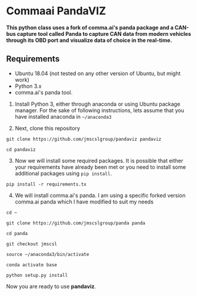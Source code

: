 # Commaai PandaVIZ
__This python class uses a fork of comma.ai's panda package and a CAN-bus capture tool called Panda to capture CAN data from
modern vehicles through its OBD port and visualize data of choice in the real-time.__


## Requirements
- Ubuntu 18.04 (not tested on any other version of Ubuntu, but might work)
- Python 3.x
- comma.ai's panda tool.

1. Install Python 3, either through anaconda or using Ubuntu package manager. For the sake of following instructions, 
lets assume that you have installed anaconda in `~/anaconda3`

2. Next, clone this repository

`git clone https://github.com/jmscslgroup/pandaviz pandaviz`

`cd pandaviz`

3. Now we will install some required packages. It is possible that either your requirements have already been met or you need 
to install some additional packages using `pip install`.

`pip install -r requirements.tx`

4. We will install comma.ai's panda. I am using a specific forked version comma.ai panda which I have modified to 
suit my needs

`cd ~`

`git clone https://github.com/jmscslgroup/panda panda`

`cd panda`

`git checkout jmscsl`

`source ~/anaconda3/bin/activate`

`conda activate base`

`python setup.py install`

Now you are ready to use __pandaviz__.
